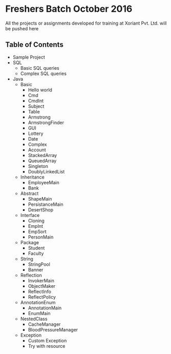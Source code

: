 # Freshers Batch October 2016

All the projects or assignments developed for training at Xoriant Pvt. Ltd. will be pushed here

## Table of Contents

- Sample Project
- SQL
  - Basic SQL queries
  - Complex SQL queries
- Java
  - Basic
	- Hello world
	- Cmd
	- CmdInt
	- Subject
	- Table
	- Armstrong
	- ArmstrongFinder
	- GUI
	- Lottery
	- Date
	- Complex
	- Account
	- StackedArray
	- QueuedArray
	- Singleton
	- DoublyLinkedList
  - Inheritance
	- EmployeeMain
	- Bank
  - Abstract
	- ShapeMain
	- PersistanceMain
	- DesertShop
  - Interface
	- Cloning
	- EmpInt
	- EmpSort
	- PersonMain
  - Package
	- Student
	- Faculty
  - String 
	- StringPool
	- Banner
  - Reflection
	- InvokerMain
	- ObjectMaker
	- ReflectInfo
	- ReflectPolicy
  - AnnotationEnum
	- AnnotationMain
	- EnumMain
  - NestedClass
	- CacheManager
	- BloodPressureManager
  - Exception
	- Custom Exception
	- Try with resource